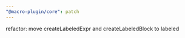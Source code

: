 ```yaml
---
"@macro-plugin/core": patch
---
```


refactor: move createLabeledExpr and createLabeledBlock to labeled
